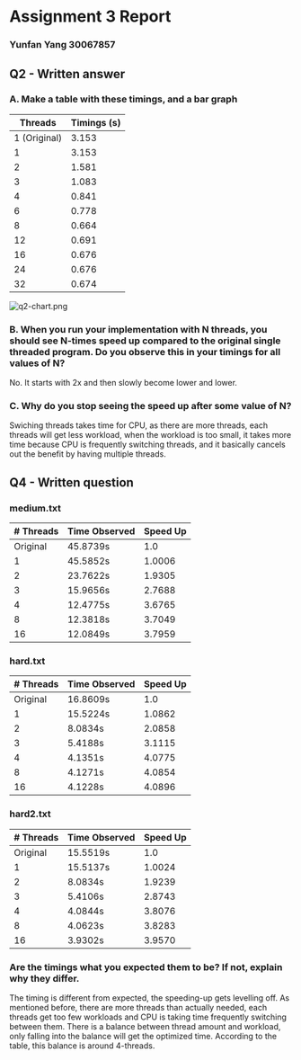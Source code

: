 
# Assignment 3 Report
### Yunfan Yang 30067857

## Q2 - Written answer

### A. Make a table with these timings, and a bar graph

| Threads      | Timings (s) |
|--------------|-------------|
| 1 (Original) | 3.153       |
| 1            | 3.153       |
| 2            | 1.581       |
| 3            | 1.083       |
| 4            | 0.841       |
| 6            | 0.778       |
| 8            | 0.664       |
| 12           | 0.691       |
| 16           | 0.676       |
| 24           | 0.676       |
| 32           | 0.674       |

![q2-chart.png](https://media.discordapp.net/attachments/821581662839767081/821711436160958474/unknown.png?width=688&height=413)

### B. When you run your implementation with N threads, you should see N-times speed up compared to the original single threaded program. Do you observe this in your timings for all values of N?

No. It starts with 2x and then slowly become lower and lower.

### C. Why do you stop seeing the speed up after some value of N?

Swiching threads takes time for CPU, as there are more threads, each threads will get less workload, when the workload is too small, it takes more time because CPU is frequently switching threads, and it basically cancels out the benefit by having multiple threads. 

## Q4 - Written question 

### medium.txt

| # Threads | Time Observed | Speed Up |
|-----------|---------------|----------|
| Original  | 45.8739s      | 1.0      |
| 1         | 45.5852s      | 1.0006   |
| 2         | 23.7622s      | 1.9305   |
| 3         | 15.9656s      | 2.7688   |
| 4         | 12.4775s      | 3.6765   |
| 8         | 12.3818s      | 3.7049   |
| 16        | 12.0849s      | 3.7959   |

### hard.txt

| # Threads | Time Observed | Speed Up |
|-----------|---------------|----------|
| Original  | 16.8609s      | 1.0      |
| 1         | 15.5224s      | 1.0862   |
| 2         |  8.0834s      | 2.0858   |
| 3         |  5.4188s      | 3.1115   |
| 4         |  4.1351s      | 4.0775   |
| 8         |  4.1271s      | 4.0854   |
| 16        |  4.1228s      | 4.0896   |

### hard2.txt

| # Threads | Time Observed | Speed Up |
|-----------|---------------|----------|
| Original  | 15.5519s      | 1.0      |
| 1         | 15.5137s      | 1.0024   |
| 2         |  8.0834s      | 1.9239   |
| 3         |  5.4106s      | 2.8743   |
| 4         |  4.0844s      | 3.8076   |
| 8         |  4.0623s      | 3.8283   |
| 16        |  3.9302s      | 3.9570   |


### Are the timings what you expected them to be? If not, explain why they differ.

The timing is different from expected, the speeding-up gets levelling off. As mentioned before, there are more threads than actually needed, each threads get too few workloads and CPU is taking time frequently switching between them. 
There is a balance between thread amount and workload, only falling into the balance will get the optimized time. According to the table, this balance is around 4-threads.